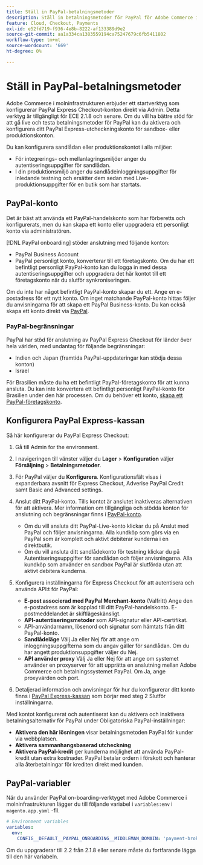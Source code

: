 ```yaml
---
title: Ställ in PayPal-betalningsmetoder
description: Ställ in betalningsmetoder för PayPal för Adobe Commerce i molninfrastruktur.
feature: Cloud, Checkout, Payments
exl-id: e52fd719-f936-4e8b-8222-af133389d9e2
source-git-commit: aa1a334ca1383559194ca75247679c6fb5411802
workflow-type: tm+mt
source-wordcount: '669'
ht-degree: 0%

---
```


# Ställ in PayPal-betalningsmetoder

Adobe Commerce i molninfrastrukturen erbjuder ett startverktyg som konfigurerar PayPal Express Checkout-konton direkt via Admin. Detta verktyg är tillgängligt för ECE 2.1.8 och senare. Om du vill ha bättre stöd för att gå live och testa betalningsmetoder för PayPal kan du aktivera och konfigurera ditt PayPal Express-utcheckningskonto för sandbox- eller produktionskonton.

Du kan konfigurera sandlådan eller produktionskontot i alla miljöer:

* För integrerings- och mellanlagringsmiljöer anger du autentiseringsuppgifter för sandlådan.
* I din produktionsmiljö anger du sandlådeinloggningsuppgifter för inledande testning och ersätter dem sedan med Live-produktionsuppgifter för en butik som har startats.

## PayPal-konto

Det är bäst att använda ett PayPal-handelskonto som har förberetts och konfigurerats, men du kan skapa ett konto eller uppgradera ett personligt konto via administratören.

[!DNL PayPal onboarding] stöder anslutning med följande konton:

* PayPal Business Account
* PayPal personligt konto, konverterar till ett företagskonto. Om du har ett befintligt personligt PayPal-konto kan du logga in med dessa autentiseringsuppgifter och uppgradera det här kontot till ett företagskonto när du slutför synkroniseringen.

Om du inte har något befintligt PayPal-konto skapar du ett. Ange en e-postadress för ett nytt konto. Om inget matchande PayPal-konto hittas följer du anvisningarna för att skapa ett PayPal Business-konto. Du kan också skapa ett konto direkt via [PayPal](https://www.paypal.com/us/webapps/mpp/account-selection).

### PayPal-begränsningar

PayPal har stöd för anslutning av PayPal Express Checkout för länder över hela världen, med undantag för följande begränsningar:

* Indien och Japan (framtida PayPal-uppdateringar kan stödja dessa konton)
* Israel

För Brasilien måste du ha ett befintligt PayPal-företagskonto för att kunna ansluta. Du kan inte konvertera ett befintligt personligt PayPal-konto för Brasilien under den här processen. Om du behöver ett konto, [skapa ett PayPal-företagskonto](https://www.paypal.com/us/webapps/mpp/account-selection).

## Konfigurera PayPal Express-kassan

Så här konfigurerar du PayPal Express Checkout:

1. Gå till Admin for the environment.
1. I navigeringen till vänster väljer du **Lager** > **Konfiguration** väljer **Försäljning** > **Betalningsmetoder**.
1. För PayPal väljer du **Konfigurera**. Konfigurationsfält visas i expanderbara avsnitt för Express Checkout, Adverise PayPal Credit samt Basic and Advanced settings.
1. Anslut ditt PayPal-konto. Tills kontot är anslutet inaktiveras alternativen för att aktivera. Mer information om tillgängliga och stödda konton för anslutning och begränsningar finns i [PayPal-konto](#paypal-account).

   * Om du vill ansluta ditt PayPal-Live-konto klickar du på Anslut med PayPal och följer anvisningarna. Alla kundköp som görs via en PayPal som är komplett och aktivt debiterar kunderna i en direktbutik.
   * Om du vill ansluta ditt sandlådekonto för testning klickar du på Autentiseringsuppgifter för sandlådan och följer anvisningarna. Alla kundköp som använder en sandbox PayPal är slutförda utan att aktivt debitera kunderna.

1. Konfigurera inställningarna för Express Checkout för att autentisera och använda API:t för PayPal:

   * **E-post associerad med PayPal Merchant-konto** (Valfritt) Ange den e-postadress som är kopplad till ditt PayPal-handelskonto. E-postmeddelandet är skiftlägeskänsligt.
   * **API-autentiseringsmetoder** som API-signatur eller API-certifikat.
   * API-användarnamn, lösenord och signatur som hämtats från ditt PayPal-konto.
   * **Sandlådeläge** Välj Ja eller Nej för att ange om inloggningsuppgifterna som du angav gäller för sandlådan. Om du har angett produktionsuppgifter väljer du Nej.
   * **API använder proxy** Välj Ja eller Nej för att ange om systemet använder en proxyserver för att upprätta en anslutning mellan Adobe Commerce och betalningssystemet PayPal. Om Ja, ange proxyvärden och port.

1. Detaljerad information och anvisningar för hur du konfigurerar ditt konto finns i [PayPal Express-kassan](https://docs.magento.com/user-guide/payment/paypal-express-checkout.html) som börjar med steg 2 Slutför inställningarna.

Med kontot konfigurerat och autentiserat kan du aktivera och inaktivera betalningsalternativ för PayPal under Obligatoriska PayPal-inställningar:

* **Aktivera den här lösningen** visar betalningsmetoden PayPal för kunder via webbplatsen.
* **Aktivera sammanhangsbaserad utcheckning**
* **Aktivera PayPal-kredit** ger kunderna möjlighet att använda PayPal-kredit utan extra kostnader. PayPal betalar ordern i förskott och hanterar alla återbetalningar för krediten direkt med kunden.

## PayPal-variabler

När du använder PayPal on-boarding-verktyget med Adobe Commerce i molninfrastrukturen lägger du till följande variabel i `variables:env` i `magento.app.yaml` -fil.

```yaml
# Environment variables
variables:
  env:
    CONFIG__DEFAULT__PAYPAL_ONBOARDING__MIDDLEMAN_DOMAIN: 'payment-broker.magento.com'
```

Om du uppgraderar till 2.2 från 2.1.8 eller senare måste du fortfarande lägga till den här variabeln.
